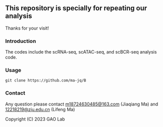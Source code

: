 ## This repository is specially for repeating our analysis
Thanks for your visit!


### Introduction

The codes include the scRNA-seq, scATAC-seq, and scBCR-seq analysis code.


### Usage
    git clone https://github.com/ma-jq/B


### Contact
Any question please contact m18724630485@163.com (Jiaqiang Ma) and 12218219@zju.edu.cn (Lifeng Ma)

Copyright (C) 2023 GAO Lab
